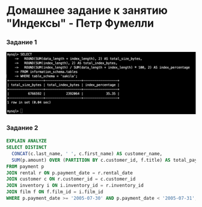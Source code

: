 # Домашнее задание к занятию "Индексы" - Петр Фумелли

### Задание 1

![alt text](https://github.com/PeterFumelli/Indexes/blob/main/img/1.png)

### Задание 2

```sql
EXPLAIN ANALYZE
SELECT DISTINCT
  CONCAT(c.last_name, ' ', c.first_name) AS customer_name,
  SUM(p.amount) OVER (PARTITION BY c.customer_id, f.title) AS total_payment
FROM payment p
JOIN rental r ON p.payment_date = r.rental_date
JOIN customer c ON r.customer_id = c.customer_id
JOIN inventory i ON i.inventory_id = r.inventory_id
JOIN film f ON f.film_id = i.film_id
WHERE p.payment_date >= '2005-07-30' AND p.payment_date < '2005-07-31';

```